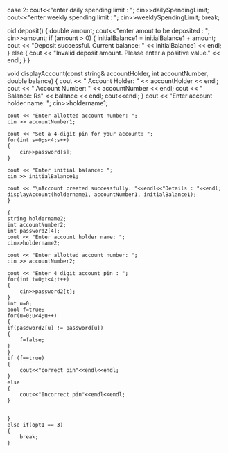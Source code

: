 case 2:
		cout<<"enter daily spending limit : ";
		cin>>dailySpendingLimit;
		cout<<"enter weekly spending limit : ";
		cin>>weeklySpendingLimit;
		break;

  oid deposit() 
{
	double amount;
	cout<<"enter amout to be deposited : ";
	cin>>amount;
    if (amount > 0) {
            initialBalance1 = initialBalance1 + amount;
        cout << "Deposit successful. Current balance: " << initialBalance1 << endl;
    } else {
        cout << "Invalid deposit amount. Please enter a positive value." << endl;
    }
}


void displayAccount(const string& accountHolder, int accountNumber, double balance)
{
    cout << " Account Holder: " << accountHolder << endl;
    cout << " Account Number: " << accountNumber << endl;
    cout << " Balance: Rs" << balance << endl;
    cout<<endl;
}
cout << "Enter account holder name: ";
    cin>>holdername1;

    cout << "Enter allotted account number: ";
    cin >> accountNumber1;

    cout << "Set a 4-digit pin for your account: ";
    for(int s=0;s<4;s++)
	{
		cin>>password[s];
	}

    cout << "Enter initial balance: ";
    cin >> initialBalance1;

    cout << "\nAccount created successfully. "<<endl<<"Details : "<<endl;
    displayAccount(holdername1, accountNumber1, initialBalance1);
	}
	
	{
	string holdername2;
    int accountNumber2;
	int password2[4];
	cout << "Enter account holder name: ";
    cin>>holdername2;
    
    cout << "Enter allotted account number: ";
    cin >> accountNumber2;
    
    cout << "Enter 4 digit account pin : ";
	for(int t=0;t<4;t++)
	{
		cin>>password2[t];
	}
	int u=0;
	bool f=true;
	for(u=0;u<4;u++)
	{
    if(password2[u] != password[u])
    {
		f=false;
	}
	}
	if (f==true)
	{
		cout<<"correct pin"<<endl<<endl;
	}
	else
	{
		cout<<"Incorrect pin"<<endl<<endl;
	}
	

	}
	else if(opt1 == 3)
	{
		break;
	}
